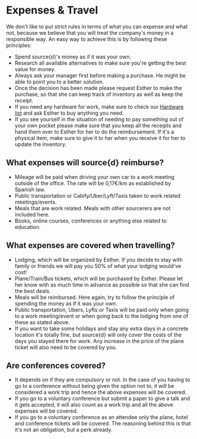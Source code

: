 # Expenses & Travel

We don't like to put strict rules in terms of what you can expense and what not, because we believe that you will treat the company's money in a responsible way. An easy way to achieve this is by following these principles:<br>
* Spend source{d}'s money as if it was your own.
* Research all available alternatives to make sure you're getting the best value for money.
* Always ask your manager first before making a purchase. He might be able to point you to a better solution.
* Once the decision has been made please request Esther to make the purchase, so that she can keep track of inventory as well as keep the receipt.
* If you need any hardware for work, make sure to check our [Hardware list](https://github.com/src-d/guide/blob/master/general/available_hardware.md) and ask Esther to buy anything you need.
* If you see yourself in the situation of needing to pay something out of your own pocket please make sure that you keep all the receipts and hand them over to Esther for her to do the reimbursement. If it's a physical item, make sure to give it to her when you receive it for her to update the inventory.
  
## What expenses will source{d} reimburse?
* Mileage will be paid when driving your own car to a work meeting outside of the office. The rate will be 0,17€/km as established by Spanish law.
* Public transportation or Cabify/Uber/Lyft/Taxis taken to work related meetings/events.
* Meals that are work related. Meals with other sourcerers are not included here.
* Books, online courses, conferences or anything else related to education.

## What expenses are covered when travelling?
* Lodging, which will be organized by Esther. If you decide to stay with family or friends we will pay you 50% of what your lodging would've cost!
* Plane/Train/Bus tickets, which will be purchased by Esther. Please let her know with as much time in advance as possible so that she can find the best deals.
* Meals will be reimbursed. Here again, try to follow the principle of spending the money as if it was your own.
* Public transportation, Ubers, Lyfts or Taxis will be paid only when going to a work meeting/event or when going back to the lodging from one of these as stated above.
* If you want to take some holidays and stay any extra days in a concrete location it's totally fine, but source{d} will only cover the costs of the days you stayed there for work. Any increase in the price of the plane ticket will also need to be covered by you.

## Are conferences covered?
* It depends on if they are compulsory or not. In the case of you having to go to a conference without being given the option not to, it will be considered a work trip and hence the above expenses will be covered.
* If you go to a voluntary conference but submit a paper to give a talk and it gets accepted, it will also count as a work trip and all the above expenses will be covered.
* If you go to a voluntary conference as an attendee only the plane, hotel and conference tickets will be covered. The reasoning behind this is that it's not an obligation, but a perk already.

